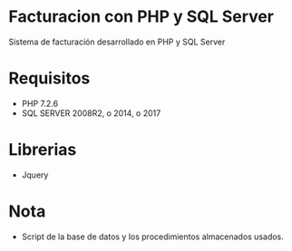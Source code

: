 # Facturacion con PHP y SQL Server
 Sistema de facturación desarrollado en PHP y SQL Server
 
# Requisitos
 - PHP 7.2.6
 - SQL SERVER 2008R2, o 2014, o 2017

# Librerias
 -  Jquery
 
# Nota
 -  Script de la base de datos y los procedimientos almacenados usados.
